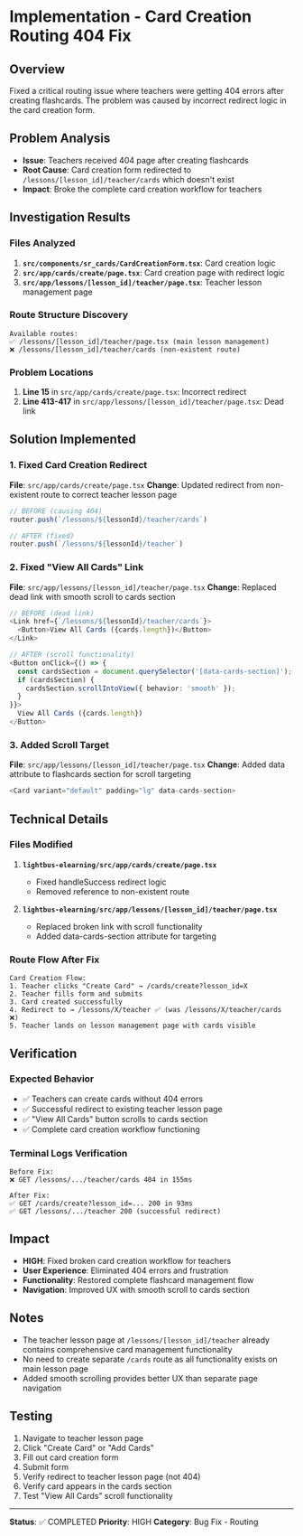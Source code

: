 # Implementation - Card Creation Routing 404 Fix

## Overview
Fixed a critical routing issue where teachers were getting 404 errors after creating flashcards. The problem was caused by incorrect redirect logic in the card creation form.

## Problem Analysis
- **Issue**: Teachers received 404 page after creating flashcards
- **Root Cause**: Card creation form redirected to `/lessons/[lesson_id]/teacher/cards` which doesn't exist
- **Impact**: Broke the complete card creation workflow for teachers

## Investigation Results

### Files Analyzed
1. **`src/components/sr_cards/CardCreationForm.tsx`**: Card creation logic
2. **`src/app/cards/create/page.tsx`**: Card creation page with redirect logic
3. **`src/app/lessons/[lesson_id]/teacher/page.tsx`**: Teacher lesson management page

### Route Structure Discovery
```
Available routes:
✅ /lessons/[lesson_id]/teacher/page.tsx (main lesson management)
❌ /lessons/[lesson_id]/teacher/cards (non-existent route)
```

### Problem Locations
1. **Line 15** in `src/app/cards/create/page.tsx`: Incorrect redirect
2. **Line 413-417** in `src/app/lessons/[lesson_id]/teacher/page.tsx`: Dead link

## Solution Implemented

### 1. Fixed Card Creation Redirect
**File**: `src/app/cards/create/page.tsx`
**Change**: Updated redirect from non-existent route to correct teacher lesson page

```typescript
// BEFORE (causing 404)
router.push(`/lessons/${lessonId}/teacher/cards`)

// AFTER (fixed)
router.push(`/lessons/${lessonId}/teacher`)
```

### 2. Fixed "View All Cards" Link
**File**: `src/app/lessons/[lesson_id]/teacher/page.tsx`
**Change**: Replaced dead link with smooth scroll to cards section

```typescript
// BEFORE (dead link)
<Link href={`/lessons/${lessonId}/teacher/cards`}>
  <Button>View All Cards ({cards.length})</Button>
</Link>

// AFTER (scroll functionality)
<Button onClick={() => {
  const cardsSection = document.querySelector('[data-cards-section]');
  if (cardsSection) {
    cardsSection.scrollIntoView({ behavior: 'smooth' });
  }
}}>
  View All Cards ({cards.length})
</Button>
```

### 3. Added Scroll Target
**File**: `src/app/lessons/[lesson_id]/teacher/page.tsx`
**Change**: Added data attribute to flashcards section for scroll targeting

```typescript
<Card variant="default" padding="lg" data-cards-section>
```

## Technical Details

### Files Modified
1. **`lightbus-elearning/src/app/cards/create/page.tsx`**
   - Fixed handleSuccess redirect logic
   - Removed reference to non-existent route

2. **`lightbus-elearning/src/app/lessons/[lesson_id]/teacher/page.tsx`**
   - Replaced broken link with scroll functionality
   - Added data-cards-section attribute for targeting

### Route Flow After Fix
```
Card Creation Flow:
1. Teacher clicks "Create Card" → /cards/create?lesson_id=X
2. Teacher fills form and submits
3. Card created successfully
4. Redirect to → /lessons/X/teacher ✅ (was /lessons/X/teacher/cards ❌)
5. Teacher lands on lesson management page with cards visible
```

## Verification

### Expected Behavior
- ✅ Teachers can create cards without 404 errors
- ✅ Successful redirect to existing teacher lesson page
- ✅ "View All Cards" button scrolls to cards section
- ✅ Complete card creation workflow functioning

### Terminal Logs Verification
```
Before Fix:
❌ GET /lessons/.../teacher/cards 404 in 155ms

After Fix:
✅ GET /cards/create?lesson_id=... 200 in 93ms
✅ GET /lessons/.../teacher 200 (successful redirect)
```

## Impact
- **HIGH**: Fixed broken card creation workflow for teachers
- **User Experience**: Eliminated 404 errors and frustration
- **Functionality**: Restored complete flashcard management flow
- **Navigation**: Improved UX with smooth scroll to cards section

## Notes
- The teacher lesson page at `/lessons/[lesson_id]/teacher` already contains comprehensive card management functionality
- No need to create separate `/cards` route as all functionality exists on main lesson page
- Added smooth scrolling provides better UX than separate page navigation

## Testing
1. Navigate to teacher lesson page
2. Click "Create Card" or "Add Cards"
3. Fill out card creation form
4. Submit form
5. Verify redirect to teacher lesson page (not 404)
6. Verify card appears in the cards section
7. Test "View All Cards" scroll functionality

---
**Status**: ✅ COMPLETED
**Priority**: HIGH
**Category**: Bug Fix - Routing